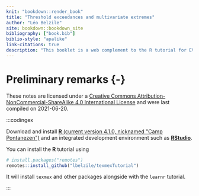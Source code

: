 ```yaml
---
knit: "bookdown::render_book"
title: "Threshold exceedances and multivariate extremes"
author: "Léo Belzile"
site: bookdown::bookdown_site
bibliography: ["book.bib"]
biblio-style: "apalike"
link-citations: true
description: "This booklet is a web complement to the R tutorial for EVA2021 presentation of the `texmex` package by Southworth, Heffernan and Metcalfe (2020)."
---
```



# Preliminary remarks {-}


These notes are licensed under a [Creative Commons Attribution-NonCommercial-ShareAlike 4.0 International License](http://creativecommons.org/licenses/by-nc-sa/4.0/) and were last compiled on 2021-06-20.

:::codingex

Download and install [**R** (current version 4.1.0, nicknamed "Camp Pontanezen")](https://cran.r-project.org/) and an integrated development environment such as [**RStudio**](https://www.rstudio.com/products/rstudio/download/#download).

You can install the **R** tutorial using


```r
# install.packages("remotes")
remotes::install_github("lbelzile/texmexTutorial")
```
It will install `texmex` and other packages alongside with the `learnr` tutorial.

:::
